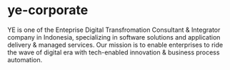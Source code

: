 # ye-corporate
YE is one of the Enteprise Digital Transfromation Consultant &amp; Integrator company in Indonesia, specializing in software solutions and application delivery &amp; managed services. Our mission is to enable enterprises to ride the wave of digital era with tech-enabled innovation &amp; business process automation.
